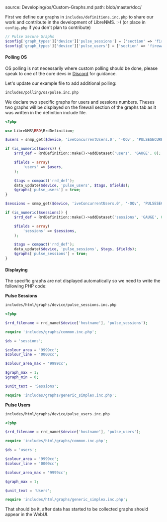 source: Developing/os/Custom-Graphs.md
path: blob/master/doc/

First we define our graphs in `includes/definitions.inc.php` to share our work and contribute in the development of LibreNMS. :-) (or place in `config.php` if you don't plan to contribute)

```php
// Pulse Secure Graphs
$config['graph_types']['device']['pulse_sessions'] = ['section' => 'firewall', 'order' => 0, 'descr' => 'Active Sessions'];
$config['graph_types']['device']['pulse_users'] = ['section' => 'firewall', 'order' => 0, 'descr' => 'Active Users'];
```

#### Polling OS

OS polling is not necessarily where custom polling should be done, please speak to one of the core devs in [Discord](https://t.libren.ms/discord) for guidance.

Let's update our example file to add additional polling:

```bash
includes/polling/os/pulse.inc.php
```
We declare two specific graphs for users and sessions numbers. Theses two graphs will be displayed on the firewall section of the graphs tab as it was written in the definition include file.

```php
<?php

use LibreNMS\RRD\RrdDefinition;

$users = snmp_get($device, 'iveConcurrentUsers.0', '-OQv', 'PULSESECURE-PSG-MIB');

if (is_numeric($users)) {
    $rrd_def = RrdDefinition::make()->addDataset('users', 'GAUGE', 0);

    $fields = array(
        'users' => $users,
    );

    $tags = compact('rrd_def');
    data_update($device, 'pulse_users', $tags, $fields);
    $graphs['pulse_users'] = true;
}

$sessions = snmp_get($device, 'iveConcurrentUsers.0', '-OQv', 'PULSESECURE-PSG-MIB');

if (is_numeric($sessions)) {
    $rrd_def = RrdDefinition::make()->addDataset('sessions', 'GAUGE', 0);

    $fields = array(
        'sessions' => $sessions,
    );

    $tags = compact('rrd_def');
    data_update($device, 'pulse_sessions', $tags, $fields);
    $graphs['pulse_sessions'] = true;
}
```

#### Displaying

The specific graphs are not displayed automatically so we need to write the following PHP code:

**Pulse Sessions**

```bash
includes/html/graphs/device/pulse_sessions.inc.php
```

```php
<?php

$rrd_filename = rrd_name($device['hostname'], 'pulse_sessions');

require 'includes/graphs/common.inc.php';

$ds = 'sessions';

$colour_area = '9999cc';
$colour_line = '0000cc';

$colour_area_max = '9999cc';

$graph_max = 1;
$graph_min = 0;

$unit_text = 'Sessions';

require 'includes/graphs/generic_simplex.inc.php';
```

**Pulse Users**

```bash
includes/html/graphs/device/pulse_users.inc.php
```

```php
<?php

$rrd_filename = rrd_name($device['hostname'], 'pulse_users');

require 'includes/html/graphs/common.inc.php';

$ds = 'users';

$colour_area = '9999cc';
$colour_line = '0000cc';

$colour_area_max = '9999cc';

$graph_max = 1;

$unit_text = 'Users';

require 'includes/html/graphs/generic_simplex.inc.php';
```

That should be it, after data has started to be collected graphs should appear in the WebUI.
